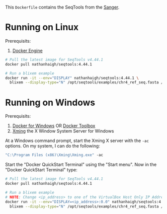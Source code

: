 This `Dockerfile` contains the SeqTools from the [Sanger](http://www.sanger.ac.uk/science/tools/seqtools).

# Running on Linux

Prerequisits:

  1. [Docker Engine](https://docs.docker.com/engine/installation/#/on-linux)

```bash
# Pull the latest image for SeqTools v4.44.1
docker pull nathanhaigh/seqtools:4.44.1

# Run a blixem example
docker run -it --env="DISPLAY" nathanhaigh/seqtools:4.44.1 \
  blixem --display-type="N" /opt/seqtools/examples/chr4_ref_seq.fasta /opt/seqtools/examples/chr4_dna_align.gff
```

# Running on Windows

Prerequisits:
  1. [Docker for Windows](https://docs.docker.com/docker-for-windows/#/download-docker-for-windows) OR [Docker Toolbox](https://docs.docker.com/toolbox/overview/)
  2. [Xming](https://sourceforge.net/projects/xming/) the X Window System Server for Windows

At a Windows command prompt, start the Xming X server with the `-ac` options. On my system, I can do the following:

```bat
"C:\Program Files (x86)\Xming\Xming.exe" -ac
```

Start the "Docker QuickStart Terminal" using the "Start menu". Now in the "Docker QuickStart Terminal" type:

```bash
# Pull the latest image for SeqTools v4.44.1
docker pull nathanhaigh/seqtools:4.44.1

# Run a blixem example
# NOTE: Change <ip_address> to one of the VirtualBox Host Only IP Addresses. See `ipconfig` output.
docker run -it --env="DISPLAY=<ip_address>:0.0" nathanhaigh/seqtools:4.44.1 \
  blixem --display-type="N" /opt/seqtools/examples/chr4_ref_seq.fasta /opt/seqtools/examples/chr4_dna_align.gff
```
